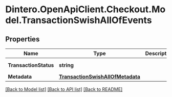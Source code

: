 # Dintero.OpenApiClient.Checkout.Model.TransactionSwishAllOfEvents

## Properties

Name | Type | Description | Notes
------------ | ------------- | ------------- | -------------
**TransactionStatus** | **string** |  | [optional] [readonly] 
**Metadata** | [**TransactionSwishAllOfMetadata**](TransactionSwishAllOfMetadata.md) |  | [optional] 

[[Back to Model list]](../README.md#documentation-for-models) [[Back to API list]](../README.md#documentation-for-api-endpoints) [[Back to README]](../README.md)

